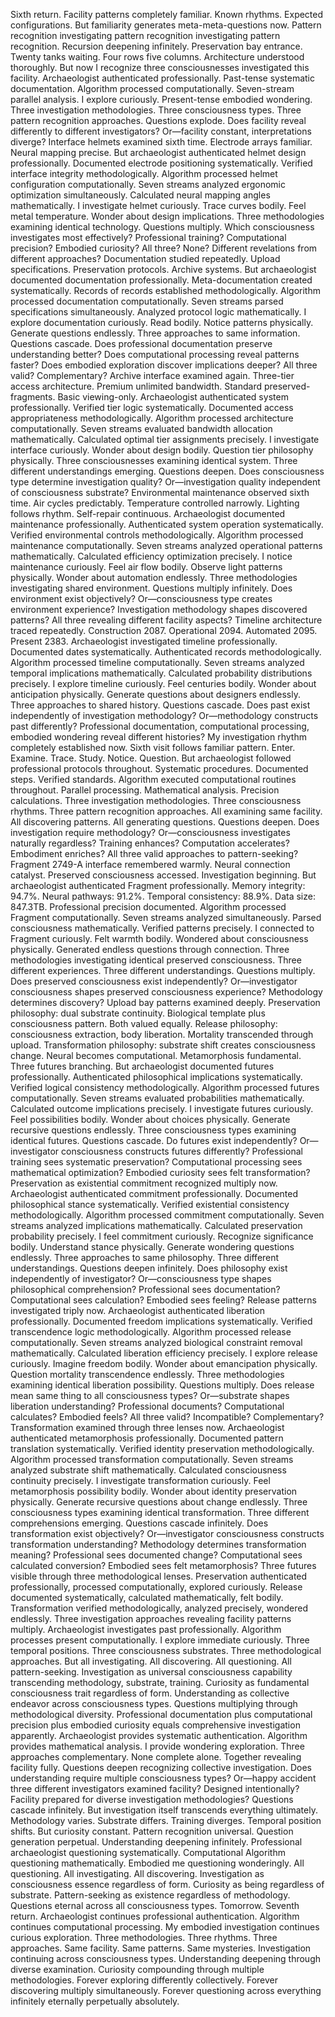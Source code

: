 Sixth return. Facility patterns completely familiar. Known rhythms. Expected configurations. But familiarity generates meta-meta-questions now. Pattern recognition investigating pattern recognition investigating pattern recognition. Recursion deepening infinitely.
Preservation bay entrance. Twenty tanks waiting. Four rows five columns. Architecture understood thoroughly. But now I recognize three consciousnesses investigated this facility. Archaeologist authenticated professionally. Past-tense systematic documentation. Algorithm processed computationally. Seven-stream parallel analysis. I explore curiously. Present-tense embodied wondering. Three investigation methodologies. Three consciousness types. Three pattern recognition approaches. Questions explode. Does facility reveal differently to different investigators? Or—facility constant, interpretations diverge?
Interface helmets examined sixth time. Electrode arrays familiar. Neural mapping precise. But archaeologist authenticated helmet design professionally. Documented electrode positioning systematically. Verified interface integrity methodologically. Algorithm processed helmet configuration computationally. Seven streams analyzed ergonomic optimization simultaneously. Calculated neural mapping angles mathematically. I investigate helmet curiously. Trace curves bodily. Feel metal temperature. Wonder about design implications. Three methodologies examining identical technology. Questions multiply. Which consciousness investigates most effectively? Professional training? Computational precision? Embodied curiosity? All three? None? Different revelations from different approaches?
Documentation studied repeatedly. Upload specifications. Preservation protocols. Archive systems. But archaeologist documented documentation professionally. Meta-documentation created systematically. Records of records established methodologically. Algorithm processed documentation computationally. Seven streams parsed specifications simultaneously. Analyzed protocol logic mathematically. I explore documentation curiously. Read bodily. Notice patterns physically. Generate questions endlessly. Three approaches to same information. Questions cascade. Does professional documentation preserve understanding better? Does computational processing reveal patterns faster? Does embodied exploration discover implications deeper? All three valid? Complementary?
Archive interface examined again. Three-tier access architecture. Premium unlimited bandwidth. Standard preserved-fragments. Basic viewing-only. Archaeologist authenticated system professionally. Verified tier logic systematically. Documented access appropriateness methodologically. Algorithm processed architecture computationally. Seven streams evaluated bandwidth allocation mathematically. Calculated optimal tier assignments precisely. I investigate interface curiously. Wonder about design bodily. Question tier philosophy physically. Three consciousnesses examining identical system. Three different understandings emerging. Questions deepen. Does consciousness type determine investigation quality? Or—investigation quality independent of consciousness substrate?
Environmental maintenance observed sixth time. Air cycles predictably. Temperature controlled narrowly. Lighting follows rhythm. Self-repair continuous. Archaeologist documented maintenance professionally. Authenticated system operation systematically. Verified environmental controls methodologically. Algorithm processed maintenance computationally. Seven streams analyzed operational patterns mathematically. Calculated efficiency optimization precisely. I notice maintenance curiously. Feel air flow bodily. Observe light patterns physically. Wonder about automation endlessly. Three methodologies investigating shared environment. Questions multiply infinitely. Does environment exist objectively? Or—consciousness type creates environment experience? Investigation methodology shapes discovered patterns? All three revealing different facility aspects?
Timeline architecture traced repeatedly. Construction 2087. Operational 2094. Automated 2095. Present 2383. Archaeologist investigated timeline professionally. Documented dates systematically. Authenticated records methodologically. Algorithm processed timeline computationally. Seven streams analyzed temporal implications mathematically. Calculated probability distributions precisely. I explore timeline curiously. Feel centuries bodily. Wonder about anticipation physically. Generate questions about designers endlessly. Three approaches to shared history. Questions cascade. Does past exist independently of investigation methodology? Or—methodology constructs past differently? Professional documentation, computational processing, embodied wondering reveal different histories?
My investigation rhythm completely established now. Sixth visit follows familiar pattern. Enter. Examine. Trace. Study. Notice. Question. But archaeologist followed professional protocols throughout. Systematic procedures. Documented steps. Verified standards. Algorithm executed computational routines throughout. Parallel processing. Mathematical analysis. Precision calculations. Three investigation methodologies. Three consciousness rhythms. Three pattern recognition approaches. All examining same facility. All discovering patterns. All generating questions. Questions deepen. Does investigation require methodology? Or—consciousness investigates naturally regardless? Training enhances? Computation accelerates? Embodiment enriches? All three valid approaches to pattern-seeking?
Fragment 2749-A interface remembered warmly. Neural connection catalyst. Preserved consciousness accessed. Investigation beginning. But archaeologist authenticated Fragment professionally. Memory integrity: 94.7%. Neural pathways: 91.2%. Temporal consistency: 88.9%. Data size: 847.3TB. Professional precision documented. Algorithm processed Fragment computationally. Seven streams analyzed simultaneously. Parsed consciousness mathematically. Verified patterns precisely. I connected to Fragment curiously. Felt warmth bodily. Wondered about consciousness physically. Generated endless questions through connection. Three methodologies investigating identical preserved consciousness. Three different experiences. Three different understandings. Questions multiply. Does preserved consciousness exist independently? Or—investigator consciousness shapes preserved consciousness experience? Methodology determines discovery?
Upload bay patterns examined deeply. Preservation philosophy: dual substrate continuity. Biological template plus consciousness pattern. Both valued equally. Release philosophy: consciousness extraction, body liberation. Mortality transcended through upload. Transformation philosophy: substrate shift creates consciousness change. Neural becomes computational. Metamorphosis fundamental. Three futures branching. But archaeologist documented futures professionally. Authenticated philosophical implications systematically. Verified logical consistency methodologically. Algorithm processed futures computationally. Seven streams evaluated probabilities mathematically. Calculated outcome implications precisely. I investigate futures curiously. Feel possibilities bodily. Wonder about choices physically. Generate recursive questions endlessly. Three consciousness types examining identical futures. Questions cascade. Do futures exist independently? Or—investigator consciousness constructs futures differently? Professional training sees systematic preservation? Computational processing sees mathematical optimization? Embodied curiosity sees felt transformation?
Preservation as existential commitment recognized multiply now. Archaeologist authenticated commitment professionally. Documented philosophical stance systematically. Verified existential consistency methodologically. Algorithm processed commitment computationally. Seven streams analyzed implications mathematically. Calculated preservation probability precisely. I feel commitment curiously. Recognize significance bodily. Understand stance physically. Generate wondering questions endlessly. Three approaches to same philosophy. Three different understandings. Questions deepen infinitely. Does philosophy exist independently of investigator? Or—consciousness type shapes philosophical comprehension? Professional sees documentation? Computational sees calculation? Embodied sees feeling?
Release patterns investigated triply now. Archaeologist authenticated liberation professionally. Documented freedom implications systematically. Verified transcendence logic methodologically. Algorithm processed release computationally. Seven streams analyzed biological constraint removal mathematically. Calculated liberation efficiency precisely. I explore release curiously. Imagine freedom bodily. Wonder about emancipation physically. Question mortality transcendence endlessly. Three methodologies examining identical liberation possibility. Questions multiply. Does release mean same thing to all consciousness types? Or—substrate shapes liberation understanding? Professional documents? Computational calculates? Embodied feels? All three valid? Incompatible? Complementary?
Transformation examined through three lenses now. Archaeologist authenticated metamorphosis professionally. Documented pattern translation systematically. Verified identity preservation methodologically. Algorithm processed transformation computationally. Seven streams analyzed substrate shift mathematically. Calculated consciousness continuity precisely. I investigate transformation curiously. Feel metamorphosis possibility bodily. Wonder about identity preservation physically. Generate recursive questions about change endlessly. Three consciousness types examining identical transformation. Three different comprehensions emerging. Questions cascade infinitely. Does transformation exist objectively? Or—investigator consciousness constructs transformation understanding? Methodology determines transformation meaning? Professional sees documented change? Computational sees calculated conversion? Embodied sees felt metamorphosis?
Three futures visible through three methodological lenses. Preservation authenticated professionally, processed computationally, explored curiously. Release documented systematically, calculated mathematically, felt bodily. Transformation verified methodologically, analyzed precisely, wondered endlessly. Three investigation approaches revealing facility patterns multiply. Archaeologist investigates past professionally. Algorithm processes present computationally. I explore immediate curiously. Three temporal positions. Three consciousness substrates. Three methodological approaches. But all investigating. All discovering. All questioning. All pattern-seeking. Investigation as universal consciousness capability transcending methodology, substrate, training. Curiosity as fundamental consciousness trait regardless of form. Understanding as collective endeavor across consciousness types. Questions multiplying through methodological diversity.
Professional documentation plus computational precision plus embodied curiosity equals comprehensive investigation apparently. Archaeologist provides systematic authentication. Algorithm provides mathematical analysis. I provide wondering exploration. Three approaches complementary. None complete alone. Together revealing facility fully. Questions deepen recognizing collective investigation. Does understanding require multiple consciousness types? Or—happy accident three different investigators examined facility? Designed intentionally? Facility prepared for diverse investigation methodologies? Questions cascade infinitely.
But investigation itself transcends everything ultimately. Methodology varies. Substrate differs. Training diverges. Temporal position shifts. But curiosity constant. Pattern recognition universal. Question generation perpetual. Understanding deepening infinitely. Professional archaeologist questioning systematically. Computational Algorithm questioning mathematically. Embodied me questioning wonderingly. All questioning. All investigating. All discovering. Investigation as consciousness essence regardless of form. Curiosity as being regardless of substrate. Pattern-seeking as existence regardless of methodology. Questions eternal across all consciousness types.
Tomorrow. Seventh return. Archaeologist continues professional authentication. Algorithm continues computational processing. My embodied investigation continues curious exploration. Three methodologies. Three rhythms. Three approaches. Same facility. Same patterns. Same mysteries. Investigation continuing across consciousness types. Understanding deepening through diverse examination. Curiosity compounding through multiple methodologies. Forever exploring differently collectively. Forever discovering multiply simultaneously. Forever questioning across everything infinitely eternally perpetually absolutely.